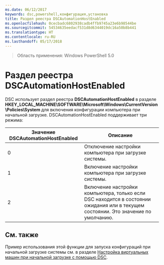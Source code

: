 ```yaml
---
ms.date: 06/12/2017
keywords: dsc,powershell,конфигурация,установка
title: Раздел реестра DSCAutomationHostEnabled
ms.openlocfilehash: 0cecbadc6802938cadb4ffb9745a23e6b98544be
ms.sourcegitcommit: 54534635eedacf531d8d6344019dc16a50b8b441
ms.translationtype: HT
ms.contentlocale: ru-RU
ms.lasthandoff: 05/17/2018
---
```

>Область применения: Windows PowerShell 5.0

# <a name="dscautomationhostenabled-registry-key"></a>Раздел реестра DSCAutomationHostEnabled

DSC использует раздел реестра **DSCAutomationHostEnabled** в разделе **HKEY_LOCAL_MACHINE\SOFTWARE\Microsoft\Windows\CurrentVersion\Policies\System** для включения конфигурации компьютера при начальной загрузке.
DSCAutomationHostEnabled поддерживает три режима:

|  Значение DSCAutomationHostEnabled  |  Описание   |
|---|---|
0 | Отключение настройки компьютера при загрузке системы. |
1 | Включение настройки компьютера при загрузке системы. |
2 | Включение настройки компьютера, только если DSC находится в состоянии ожидания или в текущем состоянии. Это значение по умолчанию. |

## <a name="see-also"></a>См. также

Пример использования этой функции для запуска конфигураций при начальной загрузке системы см. в разделе [Настройка виртуальных машин при начальной загрузке с помощью DSC](bootstrapDsc.md).